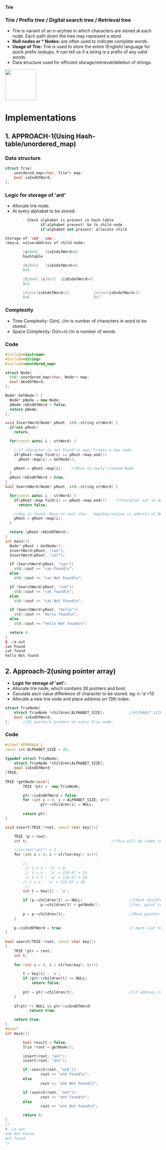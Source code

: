 **Trie**


### Trie / Prefix tree / Digital search tree / Retrieval tree
- Trie is variant of an n-arytree in which characters are stored at each node. Each path down the tree may represent a word.
- **Null nodes or * Nodes:** are often used to indicate complete words.
- **Usage of Trie:** Trie is used to store the entire (English) language for quick prefix lookups. It can tell us if a string is a prefix of any valid words.
- Data structure used for efficient storage/retrieval/deletion of strings.

<img src=images/trie.JPG width=100/>

# Implementations
## 1. APPROACH-1(Using Hash-table/unordered_map)
### Data structure
```c++
struct Trie{ 
    unordered_map<char, Trie*> map;
    bool isEndOfWord; 
};
```
### Logic for storage of 'ant'
- Allocate trie node.
- At every alphabet to be stored:
```c++
        - Check alphabet is present in hash-table
                if(alphabet present) Go to child node
                if(alphabet not present) allocate child

Storage of 'ant','ans':
<key=a, value=Address of child node>

        |a|0x4|   |isEndofWord=0|
        hashtable

        |n|0x5|   |isEndofWord=0|
        0x4

        |t|0x6| |s|0x7|  |isEndofWord=0|
        0x5

        |<>|<>|isEndofWord=1|           |<>|<>|isEndofWord=1|
        0x6                             0x7
```
### Complexity
  - Time Complexity: O(m).  //m is number of characters in word to be stored.
  - Space Complexity: O(m+n) //n is number of words
### Code
```c++
#include<iostream>
#include<string>
#include<unordered_map>

struct Node{
  std::unordered_map<char, Node*> map;
  bool bEndOfWord;
};

Node* GetNode() {
  Node* pNode = new Node;
  pNode->bEndOfWord = false;
  return pNode;
};

void InsertWord(Node* pRoot, std::string strWord) {
  if(not pRoot)
    return;

  for(const auto& i : strWord) {

    //if character is not Found in map, Create a new node
    if(pRoot->map.find(i) == pRoot->map.end())
      pRoot->map[i] = GetNode();

    pRoot = pRoot->map[i];    //Move to newly created Node
  }
  pRoot->bEndOfWord = true;
}
bool SearchWord(Node* pRoot, std::string strWord) {

  for(const auto& i : strWord) {
    if(pRoot->map.find(i) == pRoot->map.end())    //Character not in map
      return false;

    //Key is found. Move to next char   map[key]=value is address of NextNode
    pRoot = pRoot->map[i];
  }

  return (pRoot->bEndOfWord);
}
int main(){
  Node* pRoot = GetNode();
  InsertWord(pRoot, "can");
  InsertWord(pRoot, "cat");

  if (SearchWord(pRoot, "can"))
    std::cout << "can Found\n";
  else
    std::cout << "can Not Found\n";

  if (SearchWord(pRoot, "cat"))
    std::cout << "cat found\n";
  else
    std::cout << "cat Not found\n";

  if (SearchWord(pRoot, "hello"))
    std::cout << "hello found\n";
  else
    std::cout << "hello Not found\n";

  return 0;
}
$ ./a.out
can Found
cat found
hello Not found
```

## 2. Approach-2(using pointer array)
- **Logic for storage of 'ant':**
- Allocate trie node, which contains 26 pointers and bool.
- Caculate ascii value difference of character to be stored. eg: n-'a'=13
- Allocate a new trie node and place address on 13th index.
```c++
struct TrieNode{
    struct TrieNode *children[ALPHABET_SIZE];           //ALPHABET_SIZE = 26;
    bool isEndOfWord;
};      //26 pointers present on every trie node.
```
### Code
```c++
#ifdef APPROACH_1
const int ALPHABET_SIZE = 26; 
  
typedef struct TrieNode{ 
    struct TrieNode *children[ALPHABET_SIZE]; 
    bool isEndOfWord; 
}TRIE; 
  
TRIE *getNode(void){ 
        TRIE *ptr =  new TrieNode; 

        ptr->isEndOfWord = false; 
        for (int i = 0; i < ALPHABET_SIZE; i++) 
                ptr->children[i] = NULL; 
  
        return ptr; 
} 

void insert(TRIE *root, const char key[]){

    TRIE *p = root; 
    int t;                                      //This will be index in children array

    //strlen("ant") = 3
    for (int i = 0; i < strlen(key); i++){ 

        //
         // t = a - 'a' = 0
         // t = n - 'a' = 110-97 = 13
         // t = t - 'a' = 116-97 = 19
        // t = s - 'a' = 115-97 = 18
         //
        int t = key[i] - 'a';

        if (p->children[t] == NULL)                     //Check children is free
                p->children[t] = getNode();             //Yes, point to new node
  
        p = p->children[t];                             //Move pointer to point base address of allocated child
    }
  
    p->isEndOfWord = true;                              // mark last node as leaf
} 
  
bool search(TRIE *root, const char key[]) 
{ 
    TRIE *ptr = root;
    int t;
  
    for (int i = 0; i < strlen(key); i++){

        t = key[i] - 'a';                       
        if (ptr->children[t] == NULL)
            return false;
  
        ptr = ptr->children[t];                         //if address is present. Move to child node and let's check again
    } 
  
    if(ptr != NULL && ptr->isEndOfWord)
           return true; 

    return true;
} 
#endif
int main(){

        bool result = false;
        Trie *root = getNode();

        insert(root, "ant");
        insert(root, "ans");

        if (search(root, "ank"))
                cout << "ank Found\n";
        else
                cout << "ank Not Found\n";

        if (search(root, "ant"))
                cout << "ant found\n";
        else
                cout << "ant Not found\n";

        return 0;
}
/*
# ./a.out 
ank Not Found
ant found
*/
```
